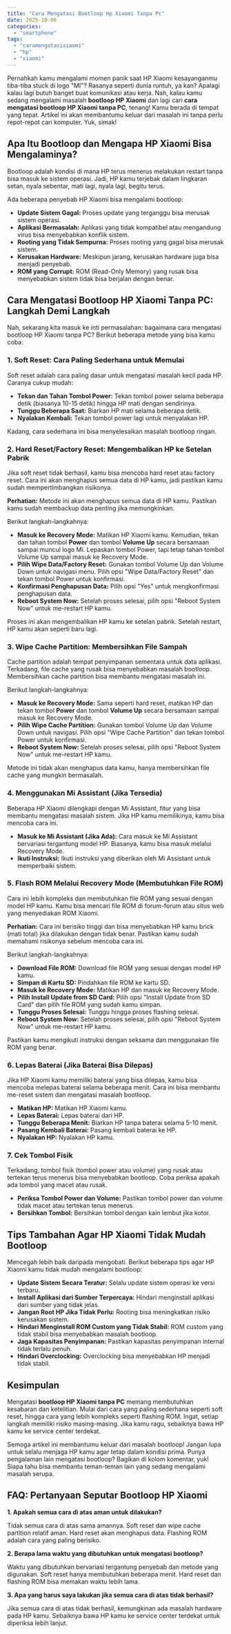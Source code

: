 ```yaml
---
title: "Cara Mengatasi Bootloop Hp Xiaomi Tanpa Pc"
date: 2025-10-06
categories: 
  - "smartphone"
tags: 
  - "caramengatasixiaomi"
  - "hp"
  - "xiaomi"
---
```


Pernahkah kamu mengalami momen panik saat HP Xiaomi kesayanganmu tiba-tiba stuck di logo "MI"? Rasanya seperti dunia runtuh, ya kan? Apalagi kalau lagi butuh banget buat komunikasi atau kerja. Nah, kalau kamu sedang mengalami masalah **bootloop HP Xiaomi** dan lagi cari **cara mengatasi bootloop HP Xiaomi tanpa PC**, tenang! Kamu berada di tempat yang tepat. Artikel ini akan membantumu keluar dari masalah ini tanpa perlu repot-repot cari komputer. Yuk, simak!

## Apa Itu Bootloop dan Mengapa HP Xiaomi Bisa Mengalaminya?

Bootloop adalah kondisi di mana HP terus menerus melakukan restart tanpa bisa masuk ke sistem operasi. Jadi, HP kamu terjebak dalam lingkaran setan, nyala sebentar, mati lagi, nyala lagi, begitu terus.

Ada beberapa penyebab HP Xiaomi bisa mengalami bootloop:

- **Update Sistem Gagal:** Proses update yang terganggu bisa merusak sistem operasi.
- **Aplikasi Bermasalah:** Aplikasi yang tidak kompatibel atau mengandung virus bisa menyebabkan konflik sistem.
- **Rooting yang Tidak Sempurna:** Proses rooting yang gagal bisa merusak sistem.
- **Kerusakan Hardware:** Meskipun jarang, kerusakan hardware juga bisa menjadi penyebab.
- **ROM yang Corrupt:** ROM (Read-Only Memory) yang rusak bisa menyebabkan sistem tidak bisa berjalan dengan benar.

## Cara Mengatasi Bootloop HP Xiaomi Tanpa PC: Langkah Demi Langkah

Nah, sekarang kita masuk ke inti permasalahan: bagaimana cara mengatasi bootloop HP Xiaomi tanpa PC? Berikut beberapa metode yang bisa kamu coba:

### 1\. Soft Reset: Cara Paling Sederhana untuk Memulai

Soft reset adalah cara paling dasar untuk mengatasi masalah kecil pada HP. Caranya cukup mudah:

- **Tekan dan Tahan Tombol Power:** Tekan tombol power selama beberapa detik (biasanya 10-15 detik) hingga HP mati dengan sendirinya.
- **Tunggu Beberapa Saat:** Biarkan HP mati selama beberapa detik.
- **Nyalakan Kembali:** Tekan tombol power lagi untuk menyalakan HP.

Kadang, cara sederhana ini bisa menyelesaikan masalah bootloop ringan.

### 2\. Hard Reset/Factory Reset: Mengembalikan HP ke Setelan Pabrik

Jika soft reset tidak berhasil, kamu bisa mencoba hard reset atau factory reset. Cara ini akan menghapus semua data di HP kamu, jadi pastikan kamu sudah mempertimbangkan risikonya.

**Perhatian:** Metode ini akan menghapus semua data di HP kamu. Pastikan kamu sudah membackup data penting jika memungkinkan.

Berikut langkah-langkahnya:

- **Masuk ke Recovery Mode:** Matikan HP Xiaomi kamu. Kemudian, tekan dan tahan tombol **Power** dan tombol **Volume Up** secara bersamaan sampai muncul logo Mi. Lepaskan tombol Power, tapi tetap tahan tombol Volume Up sampai masuk ke Recovery Mode.
- **Pilih Wipe Data/Factory Reset:** Gunakan tombol Volume Up dan Volume Down untuk navigasi menu. Pilih opsi "Wipe Data/Factory Reset" dan tekan tombol Power untuk konfirmasi.
- **Konfirmasi Penghapusan Data:** Pilih opsi "Yes" untuk mengkonfirmasi penghapusan data.
- **Reboot System Now:** Setelah proses selesai, pilih opsi "Reboot System Now" untuk me-restart HP kamu.

Proses ini akan mengembalikan HP kamu ke setelan pabrik. Setelah restart, HP kamu akan seperti baru lagi.

### 3\. Wipe Cache Partition: Membersihkan File Sampah

Cache partition adalah tempat penyimpanan sementara untuk data aplikasi. Terkadang, file cache yang rusak bisa menyebabkan masalah bootloop. Membersihkan cache partition bisa membantu mengatasi masalah ini.

Berikut langkah-langkahnya:

- **Masuk ke Recovery Mode:** Sama seperti hard reset, matikan HP dan tekan tombol **Power** dan tombol **Volume Up** secara bersamaan sampai masuk ke Recovery Mode.
- **Pilih Wipe Cache Partition:** Gunakan tombol Volume Up dan Volume Down untuk navigasi. Pilih opsi "Wipe Cache Partition" dan tekan tombol Power untuk konfirmasi.
- **Reboot System Now:** Setelah proses selesai, pilih opsi "Reboot System Now" untuk me-restart HP kamu.

Metode ini tidak akan menghapus data kamu, hanya membersihkan file cache yang mungkin bermasalah.

### 4\. Menggunakan Mi Assistant (Jika Tersedia)

Beberapa HP Xiaomi dilengkapi dengan Mi Assistant, fitur yang bisa membantu mengatasi masalah sistem. Jika HP kamu memilikinya, kamu bisa mencoba cara ini.

- **Masuk ke Mi Assistant (Jika Ada):** Cara masuk ke Mi Assistant bervariasi tergantung model HP. Biasanya, kamu bisa masuk melalui Recovery Mode.
- **Ikuti Instruksi:** Ikuti instruksi yang diberikan oleh Mi Assistant untuk memperbaiki sistem.

### 5\. Flash ROM Melalui Recovery Mode (Membutuhkan File ROM)

Cara ini lebih kompleks dan membutuhkan file ROM yang sesuai dengan model HP kamu. Kamu bisa mencari file ROM di forum-forum atau situs web yang menyediakan ROM Xiaomi.

**Perhatian:** Cara ini berisiko tinggi dan bisa menyebabkan HP kamu brick (mati total) jika dilakukan dengan tidak benar. Pastikan kamu sudah memahami risikonya sebelum mencoba cara ini.

Berikut langkah-langkahnya:

- **Download File ROM:** Download file ROM yang sesuai dengan model HP kamu.
- **Simpan di Kartu SD:** Pindahkan file ROM ke kartu SD.
- **Masuk ke Recovery Mode:** Matikan HP dan masuk ke Recovery Mode.
- **Pilih Install Update from SD Card:** Pilih opsi "Install Update from SD Card" dan pilih file ROM yang sudah kamu simpan.
- **Tunggu Proses Selesai:** Tunggu hingga proses flashing selesai.
- **Reboot System Now:** Setelah proses selesai, pilih opsi "Reboot System Now" untuk me-restart HP kamu.

Pastikan kamu mengikuti instruksi dengan seksama dan menggunakan file ROM yang benar.

### 6\. Lepas Baterai (Jika Baterai Bisa Dilepas)

Jika HP Xiaomi kamu memiliki baterai yang bisa dilepas, kamu bisa mencoba melepas baterai selama beberapa menit. Cara ini bisa membantu me-reset sistem dan mengatasi masalah bootloop.

- **Matikan HP:** Matikan HP Xiaomi kamu.
- **Lepas Baterai:** Lepas baterai dari HP.
- **Tunggu Beberapa Menit:** Biarkan HP tanpa baterai selama 5-10 menit.
- **Pasang Kembali Baterai:** Pasang kembali baterai ke HP.
- **Nyalakan HP:** Nyalakan HP kamu.

### 7\. Cek Tombol Fisik

Terkadang, tombol fisik (tombol power atau volume) yang rusak atau tertekan terus menerus bisa menyebabkan bootloop. Coba periksa apakah ada tombol yang macet atau rusak.

- **Periksa Tombol Power dan Volume:** Pastikan tombol power dan volume tidak macet atau tertekan terus menerus.
- **Bersihkan Tombol:** Bersihkan tombol dengan kain lembut jika kotor.

## Tips Tambahan Agar HP Xiaomi Tidak Mudah Bootloop

Mencegah lebih baik daripada mengobati. Berikut beberapa tips agar HP Xiaomi kamu tidak mudah mengalami bootloop:

- **Update Sistem Secara Teratur:** Selalu update sistem operasi ke versi terbaru.
- **Install Aplikasi dari Sumber Terpercaya:** Hindari menginstall aplikasi dari sumber yang tidak jelas.
- **Jangan Root HP Jika Tidak Perlu:** Rooting bisa meningkatkan risiko kerusakan sistem.
- **Hindari Menginstall ROM Custom yang Tidak Stabil:** ROM custom yang tidak stabil bisa menyebabkan masalah bootloop.
- **Jaga Kapasitas Penyimpanan:** Pastikan kapasitas penyimpanan internal tidak terlalu penuh.
- **Hindari Overclocking:** Overclocking bisa menyebabkan HP menjadi tidak stabil.

## Kesimpulan

Mengatasi **bootloop HP Xiaomi tanpa PC** memang membutuhkan kesabaran dan ketelitian. Mulai dari cara yang paling sederhana seperti soft reset, hingga cara yang lebih kompleks seperti flashing ROM. Ingat, setiap langkah memiliki risiko masing-masing. Jika kamu ragu, sebaiknya bawa HP kamu ke service center terdekat.

Semoga artikel ini membantumu keluar dari masalah bootloop! Jangan lupa untuk selalu menjaga HP kamu agar tetap dalam kondisi prima. Punya pengalaman lain mengatasi bootloop? Bagikan di kolom komentar, yuk! Siapa tahu bisa membantu teman-teman lain yang sedang mengalami masalah serupa.

## FAQ: Pertanyaan Seputar Bootloop HP Xiaomi

**1\. Apakah semua cara di atas aman untuk dilakukan?**

Tidak semua cara di atas sama amannya. Soft reset dan wipe cache partition relatif aman. Hard reset akan menghapus data. Flashing ROM adalah cara yang paling berisiko.

**2\. Berapa lama waktu yang dibutuhkan untuk mengatasi bootloop?**

Waktu yang dibutuhkan bervariasi tergantung penyebab dan metode yang digunakan. Soft reset hanya membutuhkan beberapa menit. Hard reset dan flashing ROM bisa memakan waktu lebih lama.

**3\. Apa yang harus saya lakukan jika semua cara di atas tidak berhasil?**

Jika semua cara di atas tidak berhasil, kemungkinan ada masalah hardware pada HP kamu. Sebaiknya bawa HP kamu ke service center terdekat untuk diperiksa lebih lanjut.
